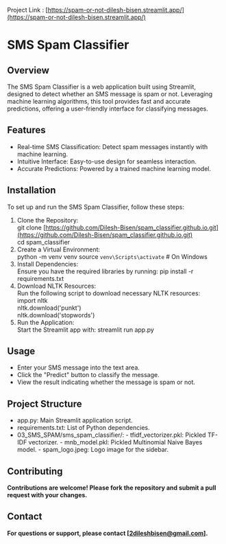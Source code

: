 Project Link : [https://spam-or-not-dilesh-bisen.streamlit.app/](https://spam-or-not-dilesh-bisen.streamlit.app/)
# <b>SMS Spam Classifier</b>

## <b>Overview</b>
The SMS Spam Classifier is a web application built using Streamlit, designed to detect whether an SMS message is spam or not. Leveraging machine learning algorithms, this tool provides fast and accurate predictions, offering a user-friendly interface for classifying messages.

## <b>Features</b>
- Real-time SMS Classification: Detect spam messages instantly with machine learning.
- Intuitive Interface: Easy-to-use design for seamless interaction.
- Accurate Predictions: Powered by a trained machine learning model.

## <b>Installation</b>
To set up and run the SMS Spam Classifier, follow these steps:
1. Clone the Repository:</br>
git clone [https://github.com/Dilesh-Bisen/spam_classifier.github.io.git](https://github.com/Dilesh-Bisen/spam_classifier.github.io.git)</br>
cd spam_classifier
2. Create a Virtual Environment:</br>
python -m venv venv
source `venv\Scripts\activate` # On Windows
3. Install Dependencies:</br>
Ensure you have the required libraries by running: pip install -r requirements.txt
4. Download NLTK Resources:</br>
Run the following script to download necessary NLTK resources:</br>
import nltk</br>
nltk.download('punkt')</br>
nltk.download('stopwords')</br>
5. Run the Application:</br>
Start the Streamlit app with: streamlit run app.py

## <b>Usage</b>
- Enter your SMS message into the text area.
- Click the "Predict" button to classify the message.
- View the result indicating whether the message is spam or not.

## <b>Project Structure</b>
- app.py: Main Streamlit application script.
- requirements.txt: List of Python dependencies.
- 03_SMS_SPAM/sms_spam_classifier/:
      - tfidf_vectorizer.pkl: Pickled TF-IDF vectorizer.
      - mnb_model.pkl: Pickled Multinomial Naive Bayes model.
      - spam_logo.jpeg: Logo image for the sidebar.

## <b>Contributing<b>
Contributions are welcome! Please fork the repository and submit a pull request with your changes.

## <b>Contact</b>
For questions or support, please contact [2dileshbisen@gmail.com].
